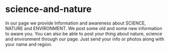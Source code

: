 # science-and-nature
In our page we provide Information and awareness about SCIENCE, NATURE and ENVIRONMENT. We post some old and some new information to aware you. You can also be able to post your thing about nature, science and environment through our page. Just send your info or photos along with your name and region.
